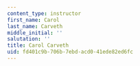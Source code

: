 ```yaml
---
content_type: instructor
first_name: Carol
last_name: Carveth
middle_initial: ''
salutation: ''
title: Carol Carveth
uid: fd401c9b-706b-7ebd-acd0-41ede82ed6fc
---
```

